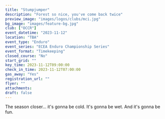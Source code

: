 ```yaml
---
title: "Stumpjumper"
description: "Forest so nice, you've come back twice"
preview_image: "images/logos/clubs/mci.jpg"
bg_image: "images/feature-bg.jpg"
club: ["OCCR"]
event_datetime: "2023-11-12"
location: "TBA"
event_type: "Enduro"
event_series: "ECEA Enduro Championship Series"
event_format: "Timekeeping"
closed_course: "No"
start_grid: ""
key_time: 2023-11-12T09:00:00
check_in_time: 2023-11-12T07:00:00
gas_away: "Yes"
registration_url: ""
flyer: ""
attachments:
draft: false
---
```


The season closer... it's gonna be cold. It's gonna be wet. And it's gonna be fun.